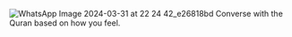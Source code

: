 ![WhatsApp Image 2024-03-31 at 22 24 42_e26818bd](https://github.com/7halib/QuranGPT/assets/173794975/5529261f-8d3c-4429-a78f-ee5cbcc02fb8)
Converse with the Quran based on how you feel.
